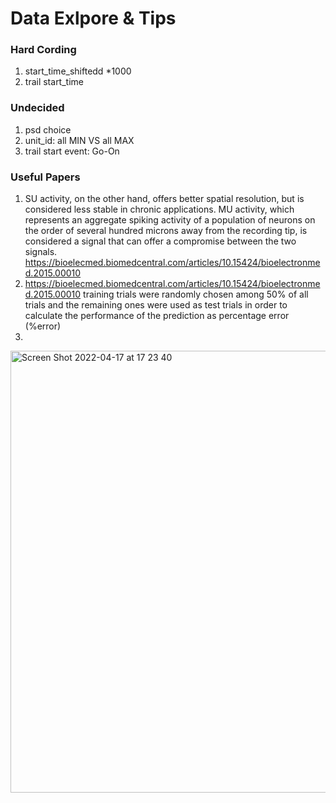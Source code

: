 # Data Exlpore & Tips

### Hard Cording
1. start_time_shiftedd *1000
2. trail start_time


### Undecided
1. psd choice
2. unit_id: all MIN VS all MAX
3. trail start event: Go-On


### Useful Papers
1. SU activity, on the other hand, offers better spatial resolution, but is considered less stable in chronic applications. MU activity, which represents an aggregate spiking activity of a population of neurons on the order of several hundred microns away from the recording tip, is considered a signal that can offer a compromise between the two signals. 
https://bioelecmed.biomedcentral.com/articles/10.15424/bioelectronmed.2015.00010
2. https://bioelecmed.biomedcentral.com/articles/10.15424/bioelectronmed.2015.00010
training trials were randomly chosen among 50% of all trials and the remaining ones were used as test trials in order to calculate the performance of the prediction as percentage error (%error)
3. 
<img width="707" alt="Screen Shot 2022-04-17 at 17 23 40" src="https://user-images.githubusercontent.com/49827963/163732531-20f7ea35-ad47-46be-b918-65d21039067b.png">
